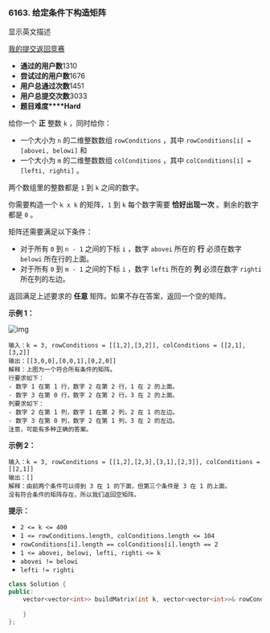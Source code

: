 ### 6163. 给定条件下构造矩阵

 显示英文描述

 

[我的提交](https://leetcode.cn/contest/weekly-contest-308/problems/build-a-matrix-with-conditions/submissions/)[返回竞赛](https://leetcode.cn/contest/weekly-contest-308/)

- **通过的用户数**1310
- **尝试过的用户数**1676
- **用户总通过次数**1451
- **用户总提交次数**3033
- **题目难度****Hard**

给你一个 **正** 整数 `k` ，同时给你：

- 一个大小为 `n` 的二维整数数组 `rowConditions` ，其中 `rowConditions[i] = [abovei, belowi]` 和
- 一个大小为 `m` 的二维整数数组 `colConditions` ，其中 `colConditions[i] = [lefti, righti]` 。

两个数组里的整数都是 `1` 到 `k` 之间的数字。

你需要构造一个 `k x k` 的矩阵，`1` 到 `k` 每个数字需要 **恰好出现一次** 。剩余的数字都是 `0` 。

矩阵还需要满足以下条件：

- 对于所有 `0` 到 `n - 1` 之间的下标 `i` ，数字 `abovei` 所在的 **行** 必须在数字 `belowi` 所在行的上面。
- 对于所有 `0` 到 `m - 1` 之间的下标 `i` ，数字 `lefti` 所在的 **列** 必须在数字 `righti` 所在列的左边。

返回满足上述要求的 **任意** 矩阵。如果不存在答案，返回一个空的矩阵。

 

**示例 1：**

![img](E:\笔记\图片库\gridosdrawio.png)

```
输入：k = 3, rowConditions = [[1,2],[3,2]], colConditions = [[2,1],[3,2]]
输出：[[3,0,0],[0,0,1],[0,2,0]]
解释：上图为一个符合所有条件的矩阵。
行要求如下：
- 数字 1 在第 1 行，数字 2 在第 2 行，1 在 2 的上面。
- 数字 3 在第 0 行，数字 2 在第 2 行，3 在 2 的上面。
列要求如下：
- 数字 2 在第 1 列，数字 1 在第 2 列，2 在 1 的左边。
- 数字 3 在第 0 列，数字 2 在第 1 列，3 在 2 的左边。
注意，可能有多种正确的答案。
```

**示例 2：**

```
输入：k = 3, rowConditions = [[1,2],[2,3],[3,1],[2,3]], colConditions = [[2,1]]
输出：[]
解释：由前两个条件可以得到 3 在 1 的下面，但第三个条件是 3 在 1 的上面。
没有符合条件的矩阵存在，所以我们返回空矩阵。
```

 

**提示：**

- `2 <= k <= 400`
- `1 <= rowConditions.length, colConditions.length <= 104`
- `rowConditions[i].length == colConditions[i].length == 2`
- `1 <= abovei, belowi, lefti, righti <= k`
- `abovei != belowi`
- `lefti != righti`

```cpp
class Solution {
public:
    vector<vector<int>> buildMatrix(int k, vector<vector<int>>& rowConditions, vector<vector<int>>& colConditions) {
        
    }
};
```

